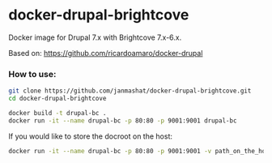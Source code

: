 docker-drupal-brightcove
==============

Docker image for Drupal 7.x with Brightcove 7.x-6.x.

Based on: https://github.com/ricardoamaro/docker-drupal

### How to use:

```sh
git clone https://github.com/janmashat/docker-drupal-brightcove.git
cd docker-drupal-brightcove

docker build -t drupal-bc .
docker run -it --name drupal-bc -p 80:80 -p 9001:9001 drupal-bc
```

If you would like to store the docroot on the host:

```sh
docker run -it --name drupal-bc -p 80:80 -p 9001:9001 -v path_on_the_host:/var/www drupal-bc
```
